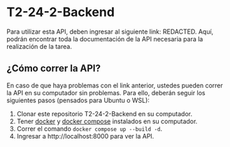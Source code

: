 # T2-24-2-Backend

Para utilizar esta API, deben ingresar al siguiente link: REDACTED. Aquí, podrán encontrar toda la documentación de la API necesaria para la realización de la tarea.

## ¿Cómo correr la API?

En caso de que haya problemas con el link anterior, ustedes pueden correr la API en su computador sin problemas. Para ello, deberán seguir los siguientes pasos (pensados para Ubuntu o WSL):

1. Clonar este repositorio T2-24-2-Backend en su computador.
2. Tener [docker](https://docs.docker.com/engine/install/) y [docker compose](https://docs.docker.com/compose/install/) instalados en su computador.
3. Correr el comando `docker compose up --build -d`.
4. Ingresar a http://localhost:8000 para ver la API.

